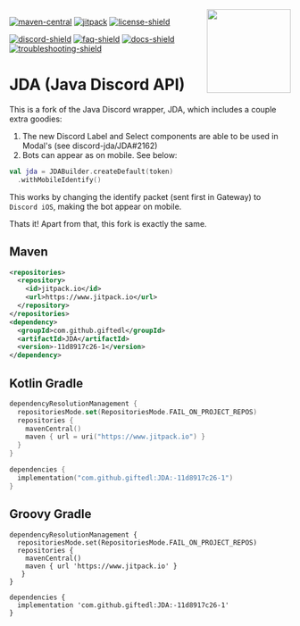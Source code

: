 [maven-central]: https://img.shields.io/maven-central/v/net.dv8tion/JDA?filter=!*-preview*&logo=apachemaven&color=blue
[jitpack]: https://img.shields.io/badge/Snapshots-JitPack?logo=jitpack
[installation]: #-installation
[discord-invite]: https://discord.gg/0hMr4ce0tIl3SLv5
[license]: https://github.com/discord-jda/JDA/tree/master/LICENSE
[faq]: https://jda.wiki/introduction/faq/
[docs]: https://docs.jda.wiki/index.html
[wiki]: https://jda.wiki/introduction/jda/
[troubleshooting]: https://jda.wiki/using-jda/troubleshooting/
[discord-shield]: https://discord.com/api/guilds/125227483518861312/widget.png
[faq-shield]: https://img.shields.io/badge/Wiki-FAQ-blue.svg
[docs-shield]: https://img.shields.io/badge/Wiki-Docs-blue.svg
[troubleshooting-shield]: https://img.shields.io/badge/Wiki-Troubleshooting-darkgreen.svg
[license-shield]: https://img.shields.io/badge/License-Apache%202.0-white.svg
[GatewayIntent]: https://docs.jda.wiki/net/dv8tion/jda/api/requests/GatewayIntent.html
[JDABuilder]: https://docs.jda.wiki/net/dv8tion/jda/api/JDABuilder.html
[DefaultShardManagerBuilder]: https://docs.jda.wiki/net/dv8tion/jda/api/sharding/DefaultShardManagerBuilder.html

<img align="right" src="https://github.com/discord-jda/JDA/blob/assets/assets/readme/logo.png?raw=true" height="150" width="150">

[![maven-central][]][installation]
[![jitpack][]](https://jitpack.io/#discord-jda/JDA)
[![license-shield][]][license]

[![discord-shield][]][discord-invite]
[![faq-shield]][faq]
[![docs-shield]][docs]
[![troubleshooting-shield]][troubleshooting]

# JDA (Java Discord API)

This is a fork of the Java Discord wrapper, JDA, which includes a couple extra goodies:

1. The new Discord Label and Select components are able to be used in Modal's (see discord-jda/JDA#2162)
2. Bots can appear as on mobile. See below:

```kt
val jda = JDABuilder.createDefault(token)
  .withMobileIdentify()
```

This works by changing the identify packet (sent first in Gateway) to `Discord iOS`, making the bot appear on mobile.

Thats it! Apart from that, this fork is exactly the same.

## Maven

```xml
<repositories>
  <repository>
    <id>jitpack.io</id>
	<url>https://www.jitpack.io</url>
  </repository>
</repositories>
<dependency>
  <groupId>com.github.giftedl</groupId>
  <artifactId>JDA</artifactId>
  <version>-11d8917c26-1</version>
</dependency>
```

## Kotlin Gradle

```kts
dependencyResolutionManagement {
  repositoriesMode.set(RepositoriesMode.FAIL_ON_PROJECT_REPOS)
  repositories {
    mavenCentral()
    maven { url = uri("https://www.jitpack.io") }
  }
}

dependencies {
  implementation("com.github.giftedl:JDA:-11d8917c26-1")
}
```

## Groovy Gradle

```
dependencyResolutionManagement {
  repositoriesMode.set(RepositoriesMode.FAIL_ON_PROJECT_REPOS)
  repositories {
    mavenCentral()
	maven { url 'https://www.jitpack.io' }
   }
}

dependencies {
  implementation 'com.github.giftedl:JDA:-11d8917c26-1'
}
```
